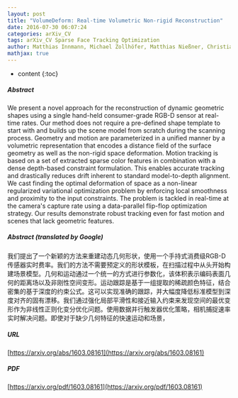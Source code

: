 ```yaml
---
layout: post
title: "VolumeDeform: Real-time Volumetric Non-rigid Reconstruction"
date: 2016-07-30 06:07:24
categories: arXiv_CV
tags: arXiv_CV Sparse Face Tracking Optimization
author: Matthias Innmann, Michael Zollhöfer, Matthias Nießner, Christian Theobalt, Marc Stamminger
mathjax: true
---
```


* content
{:toc}

##### Abstract
We present a novel approach for the reconstruction of dynamic geometric shapes using a single hand-held consumer-grade RGB-D sensor at real-time rates. Our method does not require a pre-defined shape template to start with and builds up the scene model from scratch during the scanning process. Geometry and motion are parameterized in a unified manner by a volumetric representation that encodes a distance field of the surface geometry as well as the non-rigid space deformation. Motion tracking is based on a set of extracted sparse color features in combination with a dense depth-based constraint formulation. This enables accurate tracking and drastically reduces drift inherent to standard model-to-depth alignment. We cast finding the optimal deformation of space as a non-linear regularized variational optimization problem by enforcing local smoothness and proximity to the input constraints. The problem is tackled in real-time at the camera's capture rate using a data-parallel flip-flop optimization strategy. Our results demonstrate robust tracking even for fast motion and scenes that lack geometric features.

##### Abstract (translated by Google)
我们提出了一个新颖的方法来重建动态几何形状，使用一个手持式消费级RGB-D传感器实时费率。我们的方法不需要预定义的形状模板，在扫描过程中从头开始构建场景模型。几何和运动通过一个统一的方式进行参数化，该体积表示编码表面几何的距离场以及非刚性空间变形。运动跟踪是基于一组提取的稀疏颜色特征，结合密集的基于深度的约束公式。这可以实现准确的跟踪，并大幅度降低标准模型到深度对齐的固有漂移。我们通过强化局部平滑性和接近输入约束来发现空间的最优变形作为非线性正则化变分优化问题。使用数据并行触发器优化策略，相机捕捉速率实时解决问题。即使对于缺少几何特征的快速运动和场景，

##### URL
[https://arxiv.org/abs/1603.08161](https://arxiv.org/abs/1603.08161)

##### PDF
[https://arxiv.org/pdf/1603.08161](https://arxiv.org/pdf/1603.08161)


